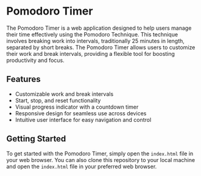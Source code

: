 # Pomodoro Timer

The Pomodoro Timer is a web application designed to help users manage their time effectively using the Pomodoro Technique. This technique involves breaking work into intervals, traditionally 25 minutes in length, separated by short breaks. The Pomodoro Timer allows users to customize their work and break intervals, providing a flexible tool for boosting productivity and focus.

## Features

- Customizable work and break intervals
- Start, stop, and reset functionality
- Visual progress indicator with a countdown timer
- Responsive design for seamless use across devices
- Intuitive user interface for easy navigation and control

## Getting Started

To get started with the Pomodoro Timer, simply open the `index.html` file in your web browser. You can also clone this repository to your local machine and open the `index.html` file in your preferred web browser.
